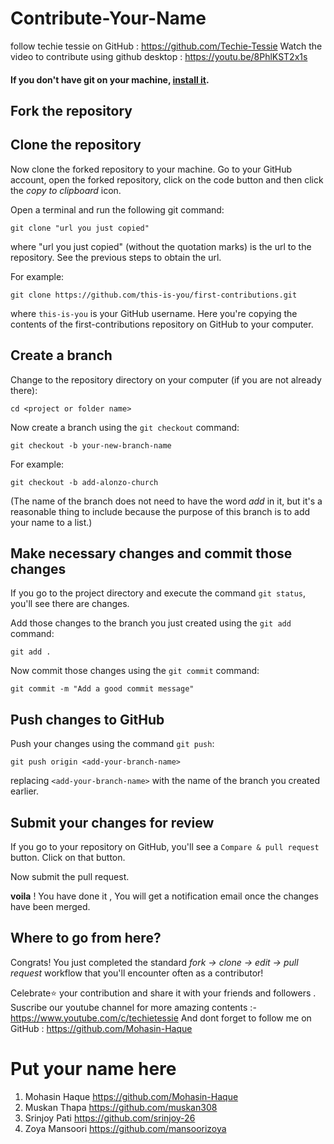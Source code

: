 # Contribute-Your-Name



follow techie tessie on GitHub  :   https://github.com/Techie-Tessie
Watch the video to contribute using github desktop : https://youtu.be/8PhlKST2x1s



#### If you don't have git on your machine, [install it](https://help.github.com/articles/set-up-git/).


## Fork the repository

## Clone the repository

Now clone the forked repository to your machine. Go to your GitHub account, open the forked repository, click on the code button and then click the _copy to clipboard_ icon.

Open a terminal and run the following git command:

```
git clone "url you just copied"
```

where "url you just copied" (without the quotation marks) is the url to the repository. See the previous steps to obtain the url.


For example:

```
git clone https://github.com/this-is-you/first-contributions.git
```

where `this-is-you` is your GitHub username. Here you're copying the contents of the first-contributions repository on GitHub to your computer.

## Create a branch

Change to the repository directory on your computer (if you are not already there):

```
cd <project or folder name>
```

Now create a branch using the `git checkout` command:

```
git checkout -b your-new-branch-name
```

For example:

```
git checkout -b add-alonzo-church
```

(The name of the branch does not need to have the word _add_ in it, but it's a reasonable thing to include because the purpose of this branch is to add your name to a list.)

## Make necessary changes and commit those changes

If you go to the project directory and execute the command `git status`, you'll see there are changes.

Add those changes to the branch you just created using the `git add` command:

```
git add .
```

Now commit those changes using the `git commit` command:

```
git commit -m "Add a good commit message"
```

## Push changes to GitHub

Push your changes using the command `git push`:

```
git push origin <add-your-branch-name>
```

replacing `<add-your-branch-name>` with the name of the branch you created earlier.

## Submit your changes for review

If you go to your repository on GitHub, you'll see a `Compare & pull request` button. Click on that button.

Now submit the pull request.


**voila** ! You have done it , You will get a notification email once the changes have been merged.

## Where to go from here?

Congrats! You just completed the standard _fork -> clone -> edit -> pull request_ workflow that you'll encounter often as a contributor!

Celebrate⭐ your contribution and share it with your friends and followers .
Suscribe our youtube channel for more amazing contents :- https://www.youtube.com/c/techietessie
And dont forget to follow me on GitHub  :   https://github.com/Mohasin-Haque

# Put your name here


1. Mohasin Haque   https://github.com/Mohasin-Haque
2. Muskan Thapa  https://github.com/muskan308
3. Srinjoy Pati https://github.com/srinjoy-26
4. Zoya Mansoori https://github.com/mansoorizoya
